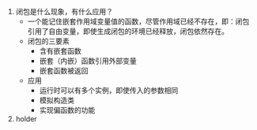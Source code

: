 1. 闭包是什么现象，有什么应用？
    - 一个能记住嵌套作用域变量值的函数，尽管作用域已经不存在，即：闭包引用了自由变量，即使生成闭包的环境已经释放，闭包依然存在。
    - 闭包的三要素
        - 含有嵌套函数
        - 嵌套（内嵌）函数引用外部变量
        - 嵌套函数被返回
    - 应用
        - 运行时可以有多个实例，即使传入的参数相同
        - 模拟构造类
        - 实现偏函数的功能
2. holder